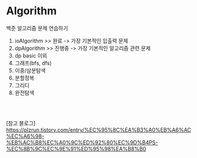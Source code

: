 # Algorithm
백준 알고리즘 문제 연습하기

1. ioAlgorithm >> 완료
   -> 가장 기본적인 입출력 문제
2. dpAlgorithm >> 진행중
   -> 가장 기본적인 알고리즘 관련 문제
3. dp basic 이외
4. 그래프(bfs, dfs)
5. 이중/삼분탐색
6. 분할정복
7. 그리디
8. 완전탐색

</br></br>

[참고 블로그] https://plzrun.tistory.com/entry/%EC%95%8C%EA%B3%A0%EB%A6%AC%EC%A6%98-%EB%AC%B8%EC%A0%9C%ED%92%80%EC%9D%B4PS-%EC%8B%9C%EC%9E%91%ED%95%98%EA%B8%B0
